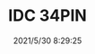 ﻿---
layout: post 
title: IDC 34PIN
tags: 
categories: housing-terminal
overview: 
series: FA
part_number: 0504-1
thumb_img: 
small_img: static/202105/504-20210530.jpg
date: 2021/5/30 8:29:25
---



